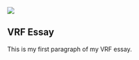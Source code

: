 [![](https://v3.juncture-digital.org/images/wb.svg)](https://v3.juncture-digital.org/wb)
## VRF Essay
This is my first paragraph of my VRF essay.
<param ve-image
url="https://upload.wikimedia.org/wikipedia/commons/3/34/Bio-Sojabohnenanbau_bei_W%C3%A4ldi_TG.jpg">
